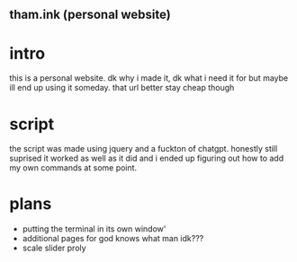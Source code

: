 ## tham.ink (personal website)

# intro
this is a personal website. dk why i made it, dk what i need it for but maybe ill end up using it someday. that url better stay cheap though

# script
the script was made using jquery and a fuckton of chatgpt. honestly still suprised it worked as well as it did and i ended up figuring out how to add my own commands at some point.

# plans
- putting the terminal in its own window'
- additional pages for god knows what man idk???
- scale slider proly
